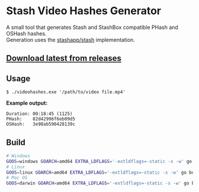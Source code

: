 # Stash Video Hashes Generator

A small tool that generates Stash and StashBox compatible PHash and OSHash hashes.  
Generation uses the [stashapp/stash](https://github.com/stashapp/stash) implementation.

## [Download latest from releases](https://github.com/peolic/videohashes/releases/latest)

## Usage
```
$ ./videohashes.exe '/path/to/video file.mp4'
```

**Example output:**
```
Duration: 00:18:45 (1125)
PHash:    82d42996f6eb09d5
OSHash:   3e98ab590428139c
```


## Build
```sh
# Windows
GOOS=windows GOARCH=amd64 EXTRA_LDFLAGS='-extldflags=-static -s -w' go build videohashes.go
# Linux
GOOS=linux GOARCH=amd64 EXTRA_LDFLAGS='-extldflags=-static -s -w' go build videohashes.go -o videohashes-linux
# Mac OS
GOOS=darwin GOARCH=amd64 EXTRA_LDFLAGS='-extldflags=-static -s -w' go build videohashes.go -o videohashes-macos
```
